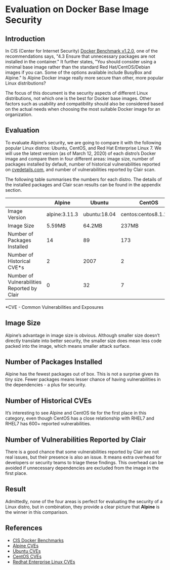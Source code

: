 # Evaluation on Docker Base Image Security

## Introduction

In CIS (Center for Internet Security) [Docker Benchmark v1.2.0](https://www.cisecurity.org/benchmark/docker/), one of the recommendations says, "4.3 Ensure that unnecessary packages are not installed in the container." It further states, "You should consider using a minimal base image rather than the standard Red Hat/CentOS/Debian images if you can. Some of the options available include BusyBox and Alpine." Is Alpine Docker image really more secure than other, more popular Linux distributions?

The focus of this document is the security aspects of different Linux distributions, not which one is the best for Docker base images. Other factors such as usability and compatibility should also be considered based on the actual needs when choosing the most suitable Docker image for an organization.

## Evaluation

To evaluate Alpine’s security, we are going to compare it with the following popular Linux distros: Ubuntu, CentOS, and Red Hat Enterprise Linux 7. We will use the latest version (as of March 12, 2020) of each distro’s Docker image and compare them in four different areas: image size, number of packages installed by default, number of historical vulnerabilities reported on [cvedetails.com](https://www.cvedetails.com/), and number of vulnerabilities reported by Clair scan.

The following table summarises the numbers for each distro. The details of the installed packages and Clair scan results can be found in the appendix section.

| | Alpine | Ubuntu | CentOS | RHEL7 |
| --- | --- | --- | --- | --- |
| Image Version | alpine:3.11.3 | ubuntu:18.04 | centos:centos8.1.1911 | rhel7:7.7-481 |
| Image Size | 5.59MB | 64.2MB | 237MB | 205MB |
| Number of Packages Installed | 14 | 89 | 173 | 162 |
| Number of Historical CVE*s | 2 | 2007 | 2 | 662 |
| Number of Vulnerabilities Reported by Clair | 0 | 32 | 7 | 0 |
 *CVE - Common Vulnerabilities and Exposures

## Image Size

Alpine’s advantage in image size is obvious. Although smaller size doesn’t directly translate into better security, the smaller size does mean less code packed into the image, which means smaller attack surface.

## Number of Packages Installed

Alpine has the fewest packages out of box. This is not a surprise given its tiny size. Fewer packages means lesser chance of having vulnerabilities in the dependencies - a plus for security.

## Number of Historical CVEs

It’s interesting to see Alpine and CentOS tie for the first place in this category, even though CentOS has a close relationship with RHEL7 and RHEL7 has 600+ reported vulnerabilities.

## Number of Vulnerabilities Reported by Clair

There is a good chance that some vulnerabilities reported by Clair are not real issues, but their presence is also an issue. It means extra overhead for developers or security teams to triage these findings. This overhead can be avoided if unnecessary dependencies are excluded from the image in the first place.

## Result

Admittedly, none of the four areas is perfect for evaluating the security of a Linux distro, but in combination, they provide a clear picture that **Alpine** is the winner in this comparison.

## References

* [CIS Docker Benchmarks](https://www.cisecurity.org/benchmark/docker/)
* [Alpine CVEs](https://www.cvedetails.com/product/38838/Alpinelinux-Alpine-Linux.html?vendor_id=16697)
* [Ubuntu CVEs](https://www.cvedetails.com/product/20550/Canonical-Ubuntu-Linux.html?vendor_id=4781)
* [CentOS CVEs](https://www.cvedetails.com/product/18131/Centos-Centos.html?vendor_id=10167)
* [Redhat Enterprise Linux CVEs](https://www.cvedetails.com/product/78/Redhat-Enterprise-Linux.html?vendor_id=25)


